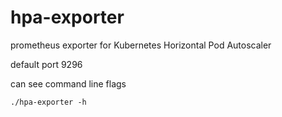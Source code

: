 hpa-exporter
=====

prometheus exporter for Kubernetes Horizontal Pod Autoscaler

default port 9296

can see command line flags

```
./hpa-exporter -h
```
